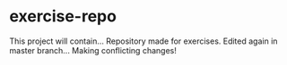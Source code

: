 # exercise-repo
This project will contain...
Repository made for exercises.
Edited again in master branch...
Making conflicting changes! 
